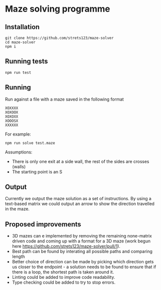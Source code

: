 # Maze solving programme

## Installation

    git clone https://github.com/strets123/maze-solver
    cd maze-solver
    npm i
    
## Running tests

    npm run test

## Running

Run against a file with a maze saved in the following format

    XOXXXX
    XOXOOX
    XOXOXX
    XOOOSX
    XXXXXX

For example:

    npm run solve test.maze

Assumptions:
* There is only one exit at a side wall, the rest of the sides are crosses (walls)
* The starting point is an S

## Output 

Currently we output the maze solution as a set of instructions.
By using a text-based matrix we could output an arrow to show the direction travelled in the maze.

## Proposed improvements

* 3D mazes can e implemented by removing the remaining none-matrix driven code and coming up with a format for a 3D maze (work begun here https://github.com/strets123/maze-solver/pull/1).
* Best path can be found by interating all possible paths and comparing length 
* Better choice of direction can be made by picking which direction gets us closer to the endpoint - a solution needs to be found to ensure that if there is a loop, the shortest path is taken around it.
* Linting could be added to improve code readability.
* Type checking could be added to try to stop errors.